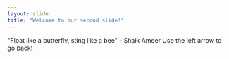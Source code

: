 ```yaml
---
layout: slide
title: "Welcome to our second slide!"
---
```

"Float like a butterfly, sting like a bee" - Shaik Ameer
Use the left arrow to go back!
